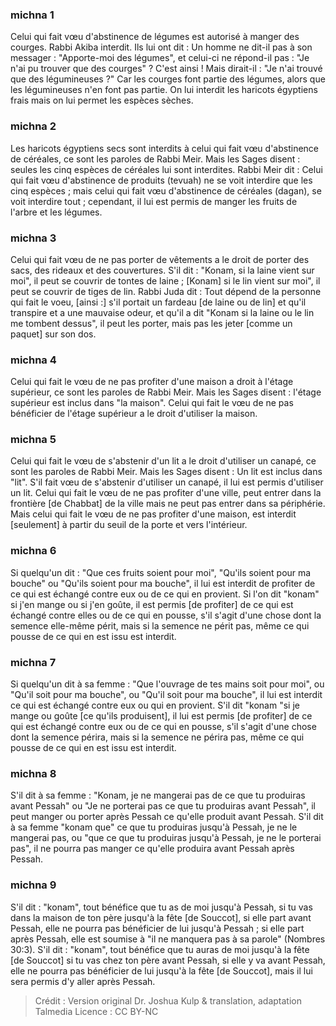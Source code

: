 
### michna 1
Celui qui fait vœu d'abstinence de légumes est autorisé à manger des courges. Rabbi Akiba interdit. Ils lui ont dit : Un homme ne dit-il pas à son messager : "Apporte-moi des légumes", et celui-ci ne répond-il pas : "Je n'ai pu trouver que des courges" ?  C'est ainsi ! Mais dirait-il : "Je n'ai trouvé que des légumineuses ?" Car les courges font partie des légumes, alors que les légumineuses n'en font pas partie. On lui interdit les haricots égyptiens frais mais on lui permet les espèces sèches.

### michna 2
Les haricots égyptiens secs sont interdits à celui qui fait vœu d'abstinence de céréales, ce sont les paroles de Rabbi Meir. Mais les Sages disent : seules les cinq espèces de céréales lui sont interdites. Rabbi Meir dit : Celui qui fait vœu d'abstinence de produits (tevuah) ne se voit interdire que les cinq espèces ; mais celui qui fait vœu d'abstinence de céréales (dagan), se voit interdire tout ; cependant, il lui est permis de manger les fruits de l'arbre et les légumes.

### michna 3
Celui qui fait vœu de ne pas porter de vêtements a le droit de porter des sacs, des rideaux et des couvertures. S'il dit : "Konam, si la laine vient sur moi", il peut se couvrir de tontes de laine ; [Konam] si le lin vient sur moi", il peut se couvrir de tiges de lin. Rabbi Juda dit : Tout dépend de la personne qui fait le voeu, [ainsi :] s'il portait un fardeau [de laine ou de lin] et qu'il transpire et a une mauvaise odeur, et qu'il a dit "Konam si la laine ou le lin me tombent dessus", il peut les porter, mais pas les jeter [comme un paquet] sur son dos.

### michna 4
Celui qui fait le vœu de ne pas profiter d'une maison a droit à l'étage supérieur, ce sont les paroles de Rabbi Meir. Mais les Sages disent : l'étage supérieur est inclus dans "la maison". Celui qui fait le vœu de ne pas bénéficier de l'étage supérieur a le droit d'utiliser la maison.

### michna 5
Celui qui fait le vœu de s'abstenir d'un lit a le droit d'utiliser un canapé, ce sont les paroles de Rabbi Meir. Mais les Sages disent :  Un lit est inclus dans "lit". S'il fait vœu de s'abstenir d'utiliser un canapé, il lui est permis d'utiliser un lit. Celui qui fait le vœu de ne pas profiter d'une ville, peut entrer dans la frontière [de Chabbat] de la ville mais ne peut pas entrer dans sa périphérie. Mais celui qui fait le vœu de ne pas profiter d'une maison, est interdit [seulement] à partir du seuil de la porte et vers l'intérieur.

### michna 6
Si quelqu'un dit : "Que ces fruits soient pour moi", "Qu'ils soient pour ma bouche" ou "Qu'ils soient pour ma bouche", il lui est interdit de profiter de ce qui est échangé contre eux ou de ce qui en provient. Si l'on dit "konam" si j'en mange ou si j'en goûte, il est permis [de profiter] de ce qui est échangé contre elles ou de ce qui en pousse, s'il s'agit d'une chose dont la semence elle-même périt, mais si la semence ne périt pas, même ce qui pousse de ce qui en est issu est interdit.

### michna 7
Si quelqu'un dit à sa femme : "Que l'ouvrage de tes mains soit pour moi", ou "Qu'il soit pour ma bouche", ou "Qu'il soit pour ma bouche", il lui est interdit ce qui est échangé contre eux ou qui en provient. S'il dit "konam "si je mange ou goûte [ce qu'ils produisent], il lui est permis [de profiter] de ce qui est échangé contre eux ou de ce qui en pousse, s'il s'agit d'une chose dont la semence périra, mais si la semence ne périra pas, même ce qui pousse de ce qui en est issu est interdit.

### michna 8
S'il dit à sa femme : "Konam, je ne mangerai pas de ce que tu produiras avant Pessah" ou "Je ne porterai pas ce que tu produiras avant Pessah", il peut manger ou porter après Pessah ce qu'elle produit avant Pessah. S'il dit à sa femme "konam que" ce que tu produiras jusqu'à Pessah, je ne le mangerai pas, ou "que ce que tu produiras jusqu'à Pessah, je ne le porterai pas", il ne pourra pas manger ce qu'elle produira avant Pessah après Pessah.

### michna 9
S'il dit : "konam", tout bénéfice que tu as de moi jusqu'à Pessah, si tu vas dans la maison de ton père jusqu'à la fête [de Souccot], si elle part avant Pessah, elle ne pourra pas bénéficier de lui jusqu'à Pessah ; si elle part après Pessah, elle est soumise à "il ne manquera pas à sa parole" (Nombres 30:3). S'il dit : "konam", tout bénéfice que tu auras de moi jusqu'à la fête [de Souccot] si tu vas chez ton père avant Pessah, si elle y va avant Pessah, elle ne pourra pas bénéficier de lui jusqu'à la fête [de Souccot], mais il lui sera permis d'y aller après Pessah.

>Crédit : Version original Dr. Joshua Kulp & translation, adaptation Talmedia
>Licence : CC BY-NC